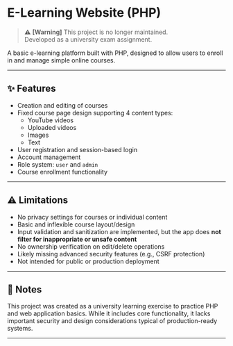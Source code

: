 # E-Learning Website (PHP)

> ⚠️ **[Warning]** This project is no longer maintained.  
> Developed as a university exam assignment.

A basic e-learning platform built with PHP, designed to allow users to enroll in and manage simple online courses.

---

## ✨ Features

- Creation and editing of courses  
- Fixed course page design supporting 4 content types:
  - YouTube videos
  - Uploaded videos
  - Images
  - Text  
- User registration and session-based login  
- Account management  
- Role system: `user` and `admin`  
- Course enrollment functionality  

---

## ⚠️ Limitations

- No privacy settings for courses or individual content  
- Basic and inflexible course layout/design  
- Input validation and sanitization are implemented, but the app does **not filter for inappropriate or unsafe content**  
- No ownership verification on edit/delete operations  
- Likely missing advanced security features (e.g., CSRF protection)  
- Not intended for public or production deployment  
---

## 📝 Notes

This project was created as a university learning exercise to practice PHP and web application basics. While it includes core functionality, it lacks important security and design considerations typical of production-ready systems.

---
 



 
